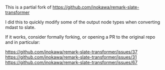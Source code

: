 This is a partial fork of https://github.com/inokawa/remark-slate-transformer

I did this to quickly modify some of the output node types when converting mdast to slate.

If it works, consider formally forking, or opening a PR to the original repo and in particular:

https://github.com/inokawa/remark-slate-transformer/issues/37
https://github.com/inokawa/remark-slate-transformer/issues/31
https://github.com/inokawa/remark-slate-transformer/issues/67